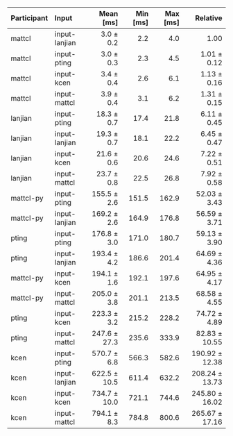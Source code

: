 | Participant | Input | Mean [ms] | Min [ms] | Max [ms] | Relative |
|:---|:---|---:|---:|---:|---:|
| mattcl | input-lanjian | 3.0 ± 0.2 | 2.2 | 4.0 | 1.00 |
| mattcl | input-pting | 3.0 ± 0.3 | 2.3 | 4.5 | 1.01 ± 0.12 |
| mattcl | input-kcen | 3.4 ± 0.4 | 2.6 | 6.1 | 1.13 ± 0.16 |
| mattcl | input-mattcl | 3.9 ± 0.4 | 3.1 | 6.2 | 1.31 ± 0.15 |
| lanjian | input-pting | 18.3 ± 0.7 | 17.4 | 21.8 | 6.11 ± 0.45 |
| lanjian | input-lanjian | 19.3 ± 0.7 | 18.1 | 22.2 | 6.45 ± 0.47 |
| lanjian | input-kcen | 21.6 ± 0.6 | 20.6 | 24.6 | 7.22 ± 0.51 |
| lanjian | input-mattcl | 23.7 ± 0.8 | 22.5 | 26.8 | 7.92 ± 0.58 |
| mattcl-py | input-pting | 155.5 ± 2.6 | 151.5 | 162.9 | 52.03 ± 3.43 |
| mattcl-py | input-lanjian | 169.2 ± 2.6 | 164.9 | 176.8 | 56.59 ± 3.71 |
| pting | input-pting | 176.8 ± 3.0 | 171.0 | 180.7 | 59.13 ± 3.90 |
| pting | input-lanjian | 193.4 ± 4.2 | 186.6 | 201.4 | 64.69 ± 4.36 |
| mattcl-py | input-kcen | 194.1 ± 1.6 | 192.1 | 197.6 | 64.95 ± 4.17 |
| mattcl-py | input-mattcl | 205.0 ± 3.8 | 201.1 | 213.5 | 68.58 ± 4.55 |
| pting | input-kcen | 223.3 ± 3.2 | 215.2 | 228.2 | 74.72 ± 4.89 |
| pting | input-mattcl | 247.6 ± 27.3 | 235.6 | 333.9 | 82.83 ± 10.55 |
| kcen | input-pting | 570.7 ± 6.8 | 566.3 | 582.6 | 190.92 ± 12.38 |
| kcen | input-lanjian | 622.5 ± 10.5 | 611.4 | 632.2 | 208.24 ± 13.73 |
| kcen | input-kcen | 734.7 ± 10.0 | 721.1 | 744.6 | 245.80 ± 16.02 |
| kcen | input-mattcl | 794.1 ± 8.3 | 784.8 | 800.6 | 265.67 ± 17.16 |
